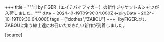 +++
title = """H by FIGER（エイチバイフィガー）の新作ジャケット＆シャツが入荷しました。"""
date = 2024-10-19T09:30:04.000Z
expiryDate = 2024-10-19T09:30:04.000Z
tags = ["clothes","ZABOU"]
+++
HbyFIGERより、ZABOUに集う紳士達にお召いただきたい新作が到着しました。

[[source]](https://zabou.org/2024/10/19/310397/)
